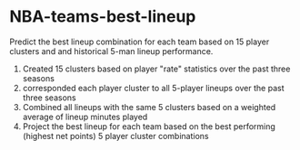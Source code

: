 # NBA-teams-best-lineup
Predict the best lineup combination for each team based on 15 player clusters and and historical 5-man lineup performance.
1. Created 15 clusters based on player "rate" statistics over the past three seasons
2. corresponded each player cluster to all 5-player lineups over the past three seasons
3. Combined all lineups with the same 5 clusters based on a weighted average of lineup minutes played
4. Project the best lineup for each team based on the best performing (highest net points) 5 player cluster combinations
